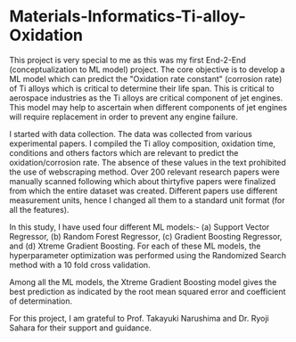 # Materials-Informatics-Ti-alloy-Oxidation 


This project is very special to me as this was my first End-2-End (conceptualization to ML model) project. The core objective is to develop a ML model which can predict the "Oxidation rate constant" (corrosion rate) of Ti alloys which is critical to determine their life span. This is critical to aerospace industries as the Ti alloys are critical component of jet engines. This model may help to ascertain when different components of jet engines will require replacement in order to prevent any engine failure. 

I started with data collection. The data was collected from various experimental papers. I compiled the Ti alloy composition, oxidation time, conditions and others factors which are relevant to predict the oxidation/corrosion rate. The absence of these values in the text prohibited the use of webscraping method.
Over 200 relevant research papers were manually scanned following which about thirtyfive papers were finalized from which the entire dataset was created. Different papers use different measurement units, hence I changed all them to a standard unit format (for all the features). 

In this study, I have used four different ML models:- (a) Support Vector Regressor, (b) Random Forest Regressor, (c) Gradient Boosting Regressor, and (d) Xtreme Gradient Boosting. For each of these ML models, the hyperparameter optimization was performed using the Randomized Search method with a 10 fold cross validation. 

Among all the ML models, the Xtreme Gradient Boosting model gives the best prediction as indicated by the root mean squared error and coefficient of determination. 

For this project, I am grateful to Prof. Takayuki Narushima and Dr. Ryoji Sahara for their support and guidance.  
